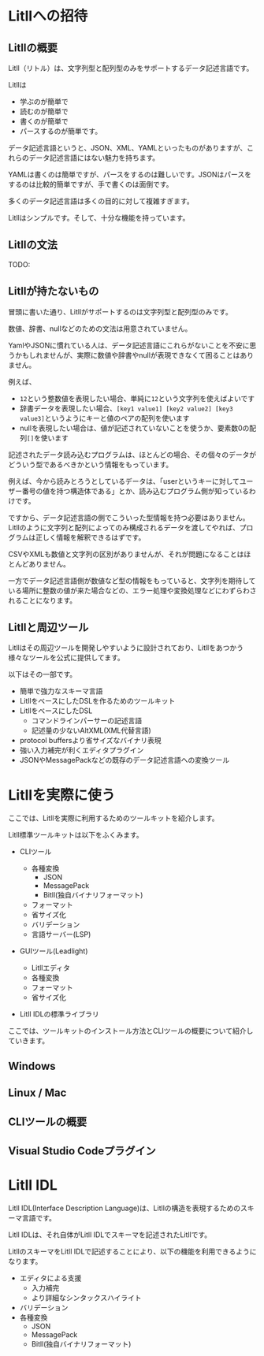 
# Litllへの招待

## Litllの概要
Litll（リトル）は、文字列型と配列型のみをサポートするデータ記述言語です。

Litllは
* 学ぶのが簡単で
* 読むのが簡単で
* 書くのが簡単で
* パースするのが簡単です。

データ記述言語というと、JSON、XML、YAMLといったものがありますが、これらのデータ記述言語にはない魅力を持ちます。

YAMLは書くのは簡単ですが、パースをするのは難しいです。JSONはパースをするのは比較的簡単ですが、手で書くのは面倒です。

多くのデータ記述言語は多くの目的に対して複雑すぎます。

Litllはシンプルです。そして、十分な機能を持っています。



## Litllの文法
TODO:



## Litllが持たないもの
冒頭に書いた通り、Litllがサポートするのは文字列型と配列型のみです。

数値、辞書、nullなどのための文法は用意されていません。

YamlやJSONに慣れている人は、データ記述言語にこれらがないことを不安に思うかもしれませんが、実際に数値や辞書やnullが表現できなくて困ることはありません。

例えば、

* `12`という整数値を表現したい場合、単純に`12`という文字列を使えばよいです
* 辞書データを表現したい場合、`[key1 value1] [key2 value2] [key3 value3]`というようにキーと値のペアの配列を使います
* nullを表現したい場合は、値が記述されていないことを使うか、要素数0の配列`[]`を使います

記述されたデータ読み込むプログラムは、ほとんどの場合、その個々のデータがどういう型であるべきかという情報をもっています。

例えば、今から読みとろうとしているデータは、「userというキーに対してユーザー番号の値を持つ構造体である」とか、読み込むプログラム側が知っているわけです。

ですから、データ記述言語の側でこういった型情報を持つ必要はありません。Litllのように文字列と配列によってのみ構成されるデータを渡してやれば、プログラムは正しく情報を解釈できるはずです。

CSVやXMLも数値と文字列の区別がありませんが、それが問題になることはほとんどありません。

一方でデータ記述言語側が数値など型の情報をもっていると、文字列を期待している場所に整数の値が来た場合などの、エラー処理や変換処理などにわずらわされることになります。



## Litllと周辺ツール
Litllはその周辺ツールを開発しやすいように設計されており、Litllをあつかう様々なツールを公式に提供してます。

以下はその一部です。

* 簡単で強力なスキーマ言語
* LitllをベースにしたDSLを作るためのツールキット
* LitllをベースにしたDSL
    * コマンドラインパーサーの記述言語
    * 記述量の少ないAltXML(XML代替言語)
* protocol buffersより省サイズなバイナリ表現
* 強い入力補完が利くエディタプラグイン
* JSONやMessagePackなどの既存のデータ記述言語への変換ツール


# Litllを実際に使う

ここでは、Litllを実際に利用するためのツールキットを紹介します。

Litll標準ツールキットは以下をふくみます。

* CLIツール
    * 各種変換
        * JSON
        * MessagePack
        * Bitll(独自バイナリフォーマット)
    * フォーマット
    * 省サイズ化
    * バリデーション
    * 言語サーバー(LSP)

* GUIツール(Leadlight)
    * Litllエディタ
    * 各種変換
    * フォーマット
    * 省サイズ化
   
* Litll IDLの標準ライブラリ

ここでは、ツールキットのインストール方法とCLIツールの概要について紹介していきます。


## Windows


## Linux / Mac


## CLIツールの概要



## Visual Studio Codeプラグイン



# Litll IDL
Litll IDL(Interface Description Language)は、Litllの構造を表現するためのスキーマ言語です。

Litll IDLは、それ自体がLitll IDLでスキーマを記述されたLitllです。

LitllのスキーマをLitll IDLで記述することにより、以下の機能を利用できるようになります。

* エディタによる支援
    * 入力補完
    * より詳細なシンタックスハイライト
* バリデーション
* 各種変換
    * JSON
    * MessagePack
    * Bitll(独自バイナリフォーマット)

